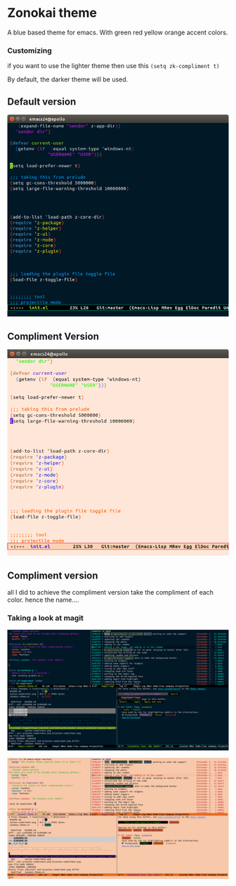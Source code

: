 # Zonokai theme
A blue based theme for emacs. With green red yellow orange accent colors.

### Customizing
if you want to use the lighter theme then use this
`(setq zk-compliment t)`

By default, the darker theme will be used.

## Default version
![zonokai image](https://github.com/ZehCnaS34/zonokai-emacs/raw/master/syntax.png)


## Compliment Version
![zonokai image](https://github.com/ZehCnaS34/zonokai-emacs/raw/master/syntax-compliment.png)


## Compliment version
all I did to achieve the compliment version take the compliment of each color.
hence the name....


### Taking a look at magit

![zonokai image](https://github.com/ZehCnaS34/zonokai-emacs/raw/master/magit.png)


![zonokai image](https://github.com/ZehCnaS34/zonokai-emacs/raw/master/magit-compliment.png)
